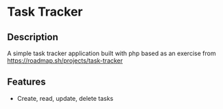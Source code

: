 # Task Tracker

## Description
A simple task tracker application built with php based as an exercise from https://roadmap.sh/projects/task-tracker

## Features
- Create, read, update, delete tasks